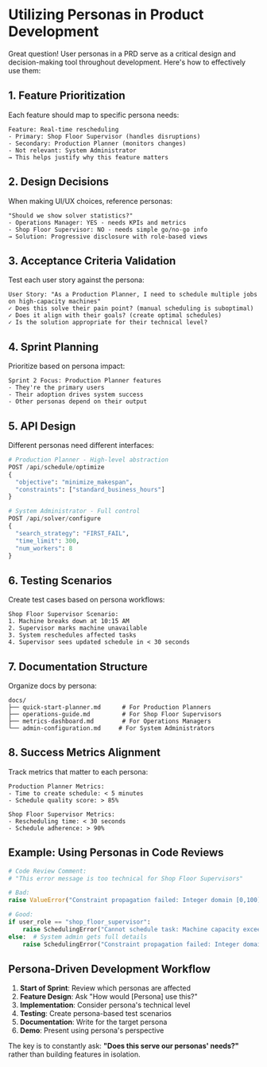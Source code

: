 # Utilizing Personas in Product Development

Great question! User personas in a PRD serve as a critical design and decision-making tool throughout development. Here's how to effectively use them:

## 1. **Feature Prioritization**
Each feature should map to specific persona needs:
```
Feature: Real-time rescheduling
- Primary: Shop Floor Supervisor (handles disruptions)
- Secondary: Production Planner (monitors changes)
- Not relevant: System Administrator
→ This helps justify why this feature matters
```

## 2. **Design Decisions**
When making UI/UX choices, reference personas:
```
"Should we show solver statistics?"
- Operations Manager: YES - needs KPIs and metrics
- Shop Floor Supervisor: NO - needs simple go/no-go info
→ Solution: Progressive disclosure with role-based views
```

## 3. **Acceptance Criteria Validation**
Test each user story against the persona:
```
User Story: "As a Production Planner, I need to schedule multiple jobs on high-capacity machines"
✓ Does this solve their pain point? (manual scheduling is suboptimal)
✓ Does it align with their goals? (create optimal schedules)
✓ Is the solution appropriate for their technical level?
```

## 4. **Sprint Planning**
Prioritize based on persona impact:
```
Sprint 2 Focus: Production Planner features
- They're the primary users
- Their adoption drives system success
- Other personas depend on their output
```

## 5. **API Design**
Different personas need different interfaces:
```python
# Production Planner - High-level abstraction
POST /api/schedule/optimize
{
  "objective": "minimize_makespan",
  "constraints": ["standard_business_hours"]
}

# System Administrator - Full control
POST /api/solver/configure
{
  "search_strategy": "FIRST_FAIL",
  "time_limit": 300,
  "num_workers": 8
}
```

## 6. **Testing Scenarios**
Create test cases based on persona workflows:
```
Shop Floor Supervisor Scenario:
1. Machine breaks down at 10:15 AM
2. Supervisor marks machine unavailable
3. System reschedules affected tasks
4. Supervisor sees updated schedule in < 30 seconds
```

## 7. **Documentation Structure**
Organize docs by persona:
```
docs/
├── quick-start-planner.md      # For Production Planners
├── operations-guide.md         # For Shop Floor Supervisors
├── metrics-dashboard.md        # For Operations Managers
└── admin-configuration.md     # For System Administrators
```

## 8. **Success Metrics Alignment**
Track metrics that matter to each persona:
```
Production Planner Metrics:
- Time to create schedule: < 5 minutes
- Schedule quality score: > 85%

Shop Floor Supervisor Metrics:
- Rescheduling time: < 30 seconds
- Schedule adherence: > 90%
```

## Example: Using Personas in Code Reviews

```python
# Code Review Comment:
# "This error message is too technical for Shop Floor Supervisors"

# Bad:
raise ValueError("Constraint propagation failed: Integer domain [0,100] incompatible with cumulative demand")

# Good:
if user_role == "shop_floor_supervisor":
    raise SchedulingError("Cannot schedule task: Machine capacity exceeded. Try splitting the job or using a different machine.")
else:  # System admin gets full details
    raise SchedulingError("Constraint propagation failed: Integer domain [0,100] incompatible with cumulative demand")
```

## Persona-Driven Development Workflow

1. **Start of Sprint**: Review which personas are affected
2. **Feature Design**: Ask "How would [Persona] use this?"
3. **Implementation**: Consider persona's technical level
4. **Testing**: Create persona-based test scenarios
5. **Documentation**: Write for the target persona
6. **Demo**: Present using persona's perspective

The key is to constantly ask: **"Does this serve our personas' needs?"** rather than building features in isolation.